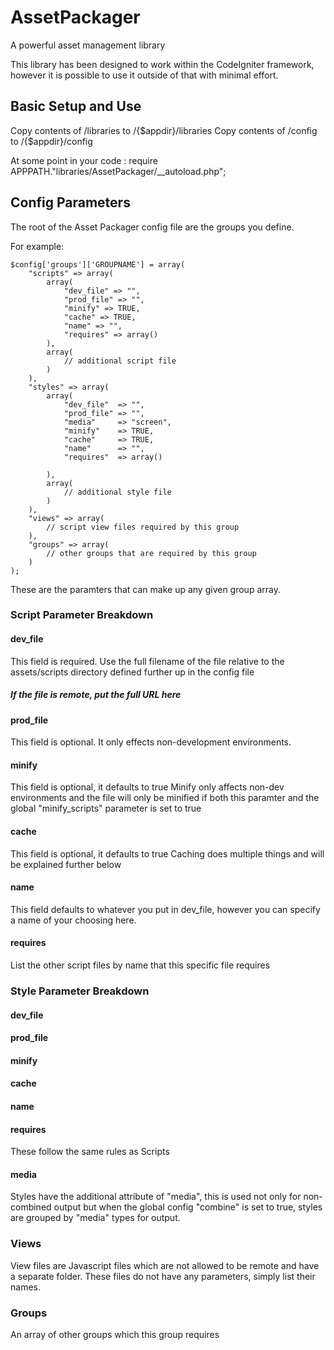 AssetPackager
=============

A powerful asset management library

This library has been designed to work within the CodeIgniter framework, however it is possible to use it outside of that with minimal effort.


Basic Setup and Use
-------------------

Copy contents of /libraries to /{$appdir}/libraries
Copy contents of /config to /{$appdir}/config

At some point in your code : require APPPATH."libraries/AssetPackager/__autoload.php";

Config Parameters
-----------------

The root of the Asset Packager config file are the groups you define.

For example:

	$config['groups']['GROUPNAME'] = array(
		"scripts" => array(
			array(
				"dev_file" => "", 
	            "prod_file" => "", 
	            "minify" => TRUE,
	            "cache" => TRUE,
	            "name" => "",
	            "requires" => array()
			),
			array(
				// additional script file
			)
		),
		"styles" => array(
			array(
				"dev_file"  => "",
	            "prod_file" => "",
	            "media"     => "screen",
	            "minify"    => TRUE,
	            "cache"     => TRUE,
	            "name"      => "",
	            "requires"  => array()

			),
			array(
				// additional style file
			)
		),
		"views" => array(
			// script view files required by this group
		),
		"groups" => array(
			// other groups that are required by this group
		)
	);

These are the paramters that can make up any given group array.


### Script Parameter Breakdown

#### dev_file
This field is required.  Use the full filename of the file relative to the assets/scripts
directory defined further up in the config file
##### If the file is remote, put the full URL here

#### prod_file
This field is optional.  It only effects non-development environments.

#### minify
This field is optional, it defaults to true
Minify only affects non-dev environments and the file will only be minified if both
this paramter and the global "minify_scripts" parameter is set to true

#### cache
This field is optional, it defaults to true
Caching does multiple things and will be explained further below

#### name
This field defaults to whatever you put in dev_file, however you can specify a
name of your choosing here.

#### requires
List the other script files by name that this specific file requires


### Style Parameter Breakdown

#### dev_file
#### prod_file
#### minify
#### cache
#### name
#### requires
These follow the same rules as Scripts

#### media
Styles have the additional attribute of "media", this is used not only for non-combined output but
when the global config "combine" is set to true, styles are grouped by "media" types for output.

### Views

View files are Javascript files which are not allowed to be remote and have a separate folder.
These files do not have any parameters, simply list their names.

### Groups

An array of other groups which this group requires
